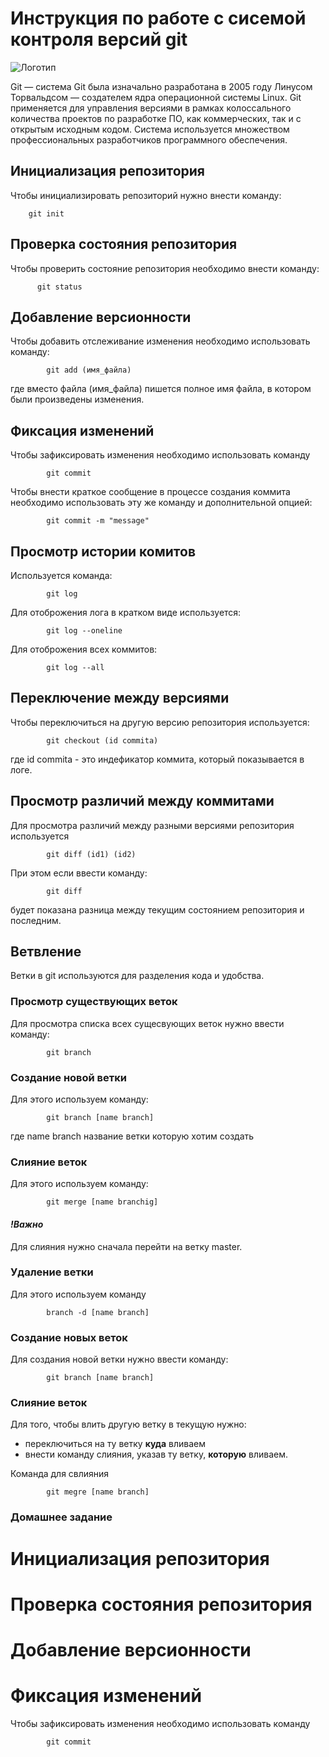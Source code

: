 # Инструкция по работе с сисемой контроля версий git

![Логотип](git.png)

Git — система Git была изначально разработана в 2005 году Линусом Торвальдсом — создателем ядра операционной системы Linux. Git применяется для управления версиями в рамках колоссального количества проектов по разработке ПО, как коммерческих, так и с открытым исходным кодом. Система используется множеством профессиональных разработчиков программного обеспечения.

## Инициализация репозитория

Чтобы инициализировать репозиторий нужно внести команду:

        git init

 ## Проверка состояния репозитория

Чтобы проверить состояние репозитория необходимо внести команду:

          git status


## Добавление версионности 

Чтобы добавить отслеживание изменения необходимо использовать команду:

            git add (имя_файла)

где вместо файла (имя_файла) пишется полное имя файла, в котором были произведены изменения.

## Фиксация изменений

Чтобы зафиксировать изменения необходимо использовать команду 

            git commit

Чтобы внести краткое сообщение в процессе создания коммита необходимо использовать эту же команду и дополнительной опцией:

            git commit -m "message"

## Просмотр истории комитов

Используется команда:

            git log

Для отоброжения лога в кратком виде используется:

            git log --oneline

Для отоброжения всех коммитов:

            git log --all

## Переключение между версиями

Чтобы переключиться на другую версию репозитория используется:

            git checkout (id commita)

где id commita - это индефикатор коммита, который показывается в логе.

## Просмотр различий между коммитами

Для просмотра различий между разными версиями репозитория используется 

            git diff (id1) (id2)

При этом если ввести команду:

            git diff

будет показана разница между текущим состоянием репозитория и последним.

## Ветвление

Ветки в git используются для разделения кода и удобства.


### Просмотр существующих веток

Для просмотра списка всех сущесвующих веток нужно ввести команду:

            git branch

### Создание новой ветки

Для этого используем команду:

            git branch [name branch]
где name branch название ветки которую хотим создать

### Слияние веток

Для этого используем команду:

            git merge [name branchig]
#### *!Важно* 
Для слияния нужно сначала перейти на ветку master.

### Удаление ветки

Для этого используем команду

            branch -d [name branch]

### Создание новых веток

Для создания новой ветки нужно ввести команду:

            git branch [name branch]

### Слияние веток

Для того, чтобы влить другую ветку в текущую нужно:
- переключиться на ту ветку **куда** вливаем
- внести команду слияния, указав ту ветку, **которую** вливаем.

Команда для свлияния

            git megre [name branch]


### Домашнее задание


# Инициализация репозитория


# Проверка состояния репозитория


# Добавление версионности


# Фиксация изменений

Чтобы зафиксировать изменения необходимо использовать команду 

            git commit


